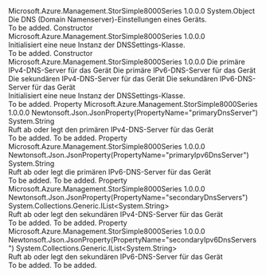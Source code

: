 <Type Name="DNSSettings" FullName="Microsoft.Azure.Management.StorSimple8000Series.Models.DNSSettings">
  <TypeSignature Language="C#" Value="public class DNSSettings" />
  <TypeSignature Language="ILAsm" Value=".class public auto ansi beforefieldinit DNSSettings extends System.Object" />
  <TypeSignature Language="DocId" Value="T:Microsoft.Azure.Management.StorSimple8000Series.Models.DNSSettings" />
  <TypeSignature Language="VB.NET" Value="Public Class DNSSettings" />
  <TypeSignature Language="F#" Value="type DNSSettings = class" />
  <AssemblyInfo>
    <AssemblyName>Microsoft.Azure.Management.StorSimple8000Series</AssemblyName>
    <AssemblyVersion>1.0.0.0</AssemblyVersion>
  </AssemblyInfo>
  <Base>
    <BaseTypeName>System.Object</BaseTypeName>
  </Base>
  <Interfaces />
  <Docs>
    <summary>
            Die DNS (Domain Namenserver)-Einstellungen eines Geräts.
            </summary>
    <remarks>To be added.</remarks>
  </Docs>
  <Members>
    <Member MemberName=".ctor">
      <MemberSignature Language="C#" Value="public DNSSettings ();" />
      <MemberSignature Language="ILAsm" Value=".method public hidebysig specialname rtspecialname instance void .ctor() cil managed" />
      <MemberSignature Language="DocId" Value="M:Microsoft.Azure.Management.StorSimple8000Series.Models.DNSSettings.#ctor" />
      <MemberSignature Language="VB.NET" Value="Public Sub New ()" />
      <MemberType>Constructor</MemberType>
      <AssemblyInfo>
        <AssemblyName>Microsoft.Azure.Management.StorSimple8000Series</AssemblyName>
        <AssemblyVersion>1.0.0.0</AssemblyVersion>
      </AssemblyInfo>
      <Parameters />
      <Docs>
        <summary>
            Initialisiert eine neue Instanz der DNSSettings-Klasse.
            </summary>
        <remarks>To be added.</remarks>
      </Docs>
    </Member>
    <Member MemberName=".ctor">
      <MemberSignature Language="C#" Value="public DNSSettings (string primaryDnsServer = null, string primaryIpv6DnsServer = null, System.Collections.Generic.IList&lt;string&gt; secondaryDnsServers = null, System.Collections.Generic.IList&lt;string&gt; secondaryIpv6DnsServers = null);" />
      <MemberSignature Language="ILAsm" Value=".method public hidebysig specialname rtspecialname instance void .ctor(string primaryDnsServer, string primaryIpv6DnsServer, class System.Collections.Generic.IList`1&lt;string&gt; secondaryDnsServers, class System.Collections.Generic.IList`1&lt;string&gt; secondaryIpv6DnsServers) cil managed" />
      <MemberSignature Language="DocId" Value="M:Microsoft.Azure.Management.StorSimple8000Series.Models.DNSSettings.#ctor(System.String,System.String,System.Collections.Generic.IList{System.String},System.Collections.Generic.IList{System.String})" />
      <MemberSignature Language="VB.NET" Value="Public Sub New (Optional primaryDnsServer As String = null, Optional primaryIpv6DnsServer As String = null, Optional secondaryDnsServers As IList(Of String) = null, Optional secondaryIpv6DnsServers As IList(Of String) = null)" />
      <MemberSignature Language="F#" Value="new Microsoft.Azure.Management.StorSimple8000Series.Models.DNSSettings : string * string * System.Collections.Generic.IList&lt;string&gt; * System.Collections.Generic.IList&lt;string&gt; -&gt; Microsoft.Azure.Management.StorSimple8000Series.Models.DNSSettings" Usage="new Microsoft.Azure.Management.StorSimple8000Series.Models.DNSSettings (primaryDnsServer, primaryIpv6DnsServer, secondaryDnsServers, secondaryIpv6DnsServers)" />
      <MemberType>Constructor</MemberType>
      <AssemblyInfo>
        <AssemblyName>Microsoft.Azure.Management.StorSimple8000Series</AssemblyName>
        <AssemblyVersion>1.0.0.0</AssemblyVersion>
      </AssemblyInfo>
      <Parameters>
        <Parameter Name="primaryDnsServer" Type="System.String" />
        <Parameter Name="primaryIpv6DnsServer" Type="System.String" />
        <Parameter Name="secondaryDnsServers" Type="System.Collections.Generic.IList&lt;System.String&gt;" />
        <Parameter Name="secondaryIpv6DnsServers" Type="System.Collections.Generic.IList&lt;System.String&gt;" />
      </Parameters>
      <Docs>
        <param name="primaryDnsServer">Die primäre IPv4-DNS-Server für das Gerät</param>
        <param name="primaryIpv6DnsServer">Die primäre IPv6-DNS-Server für das Gerät</param>
        <param name="secondaryDnsServers">Die sekundären IPv4-DNS-Server für das Gerät</param>
        <param name="secondaryIpv6DnsServers">Die sekundären IPv6-DNS-Server für das Gerät</param>
        <summary>
            Initialisiert eine neue Instanz der DNSSettings-Klasse.
            </summary>
        <remarks>To be added.</remarks>
      </Docs>
    </Member>
    <Member MemberName="PrimaryDnsServer">
      <MemberSignature Language="C#" Value="public string PrimaryDnsServer { get; set; }" />
      <MemberSignature Language="ILAsm" Value=".property instance string PrimaryDnsServer" />
      <MemberSignature Language="DocId" Value="P:Microsoft.Azure.Management.StorSimple8000Series.Models.DNSSettings.PrimaryDnsServer" />
      <MemberSignature Language="VB.NET" Value="Public Property PrimaryDnsServer As String" />
      <MemberSignature Language="F#" Value="member this.PrimaryDnsServer : string with get, set" Usage="Microsoft.Azure.Management.StorSimple8000Series.Models.DNSSettings.PrimaryDnsServer" />
      <MemberType>Property</MemberType>
      <AssemblyInfo>
        <AssemblyName>Microsoft.Azure.Management.StorSimple8000Series</AssemblyName>
        <AssemblyVersion>1.0.0.0</AssemblyVersion>
      </AssemblyInfo>
      <Attributes>
        <Attribute>
          <AttributeName>Newtonsoft.Json.JsonProperty(PropertyName="primaryDnsServer")</AttributeName>
        </Attribute>
      </Attributes>
      <ReturnValue>
        <ReturnType>System.String</ReturnType>
      </ReturnValue>
      <Docs>
        <summary>
            Ruft ab oder legt den primären IPv4-DNS-Server für das Gerät
            </summary>
        <value>To be added.</value>
        <remarks>To be added.</remarks>
      </Docs>
    </Member>
    <Member MemberName="PrimaryIpv6DnsServer">
      <MemberSignature Language="C#" Value="public string PrimaryIpv6DnsServer { get; set; }" />
      <MemberSignature Language="ILAsm" Value=".property instance string PrimaryIpv6DnsServer" />
      <MemberSignature Language="DocId" Value="P:Microsoft.Azure.Management.StorSimple8000Series.Models.DNSSettings.PrimaryIpv6DnsServer" />
      <MemberSignature Language="VB.NET" Value="Public Property PrimaryIpv6DnsServer As String" />
      <MemberSignature Language="F#" Value="member this.PrimaryIpv6DnsServer : string with get, set" Usage="Microsoft.Azure.Management.StorSimple8000Series.Models.DNSSettings.PrimaryIpv6DnsServer" />
      <MemberType>Property</MemberType>
      <AssemblyInfo>
        <AssemblyName>Microsoft.Azure.Management.StorSimple8000Series</AssemblyName>
        <AssemblyVersion>1.0.0.0</AssemblyVersion>
      </AssemblyInfo>
      <Attributes>
        <Attribute>
          <AttributeName>Newtonsoft.Json.JsonProperty(PropertyName="primaryIpv6DnsServer")</AttributeName>
        </Attribute>
      </Attributes>
      <ReturnValue>
        <ReturnType>System.String</ReturnType>
      </ReturnValue>
      <Docs>
        <summary>
            Ruft ab oder legt die primären IPv6-DNS-Server für das Gerät
            </summary>
        <value>To be added.</value>
        <remarks>To be added.</remarks>
      </Docs>
    </Member>
    <Member MemberName="SecondaryDnsServers">
      <MemberSignature Language="C#" Value="public System.Collections.Generic.IList&lt;string&gt; SecondaryDnsServers { get; set; }" />
      <MemberSignature Language="ILAsm" Value=".property instance class System.Collections.Generic.IList`1&lt;string&gt; SecondaryDnsServers" />
      <MemberSignature Language="DocId" Value="P:Microsoft.Azure.Management.StorSimple8000Series.Models.DNSSettings.SecondaryDnsServers" />
      <MemberSignature Language="VB.NET" Value="Public Property SecondaryDnsServers As IList(Of String)" />
      <MemberSignature Language="F#" Value="member this.SecondaryDnsServers : System.Collections.Generic.IList&lt;string&gt; with get, set" Usage="Microsoft.Azure.Management.StorSimple8000Series.Models.DNSSettings.SecondaryDnsServers" />
      <MemberType>Property</MemberType>
      <AssemblyInfo>
        <AssemblyName>Microsoft.Azure.Management.StorSimple8000Series</AssemblyName>
        <AssemblyVersion>1.0.0.0</AssemblyVersion>
      </AssemblyInfo>
      <Attributes>
        <Attribute>
          <AttributeName>Newtonsoft.Json.JsonProperty(PropertyName="secondaryDnsServers")</AttributeName>
        </Attribute>
      </Attributes>
      <ReturnValue>
        <ReturnType>System.Collections.Generic.IList&lt;System.String&gt;</ReturnType>
      </ReturnValue>
      <Docs>
        <summary>
            Ruft ab oder legt den sekundären IPv4-DNS-Server für das Gerät
            </summary>
        <value>To be added.</value>
        <remarks>To be added.</remarks>
      </Docs>
    </Member>
    <Member MemberName="SecondaryIpv6DnsServers">
      <MemberSignature Language="C#" Value="public System.Collections.Generic.IList&lt;string&gt; SecondaryIpv6DnsServers { get; set; }" />
      <MemberSignature Language="ILAsm" Value=".property instance class System.Collections.Generic.IList`1&lt;string&gt; SecondaryIpv6DnsServers" />
      <MemberSignature Language="DocId" Value="P:Microsoft.Azure.Management.StorSimple8000Series.Models.DNSSettings.SecondaryIpv6DnsServers" />
      <MemberSignature Language="VB.NET" Value="Public Property SecondaryIpv6DnsServers As IList(Of String)" />
      <MemberSignature Language="F#" Value="member this.SecondaryIpv6DnsServers : System.Collections.Generic.IList&lt;string&gt; with get, set" Usage="Microsoft.Azure.Management.StorSimple8000Series.Models.DNSSettings.SecondaryIpv6DnsServers" />
      <MemberType>Property</MemberType>
      <AssemblyInfo>
        <AssemblyName>Microsoft.Azure.Management.StorSimple8000Series</AssemblyName>
        <AssemblyVersion>1.0.0.0</AssemblyVersion>
      </AssemblyInfo>
      <Attributes>
        <Attribute>
          <AttributeName>Newtonsoft.Json.JsonProperty(PropertyName="secondaryIpv6DnsServers")</AttributeName>
        </Attribute>
      </Attributes>
      <ReturnValue>
        <ReturnType>System.Collections.Generic.IList&lt;System.String&gt;</ReturnType>
      </ReturnValue>
      <Docs>
        <summary>
            Ruft ab oder legt den sekundären IPv6-DNS-Server für das Gerät
            </summary>
        <value>To be added.</value>
        <remarks>To be added.</remarks>
      </Docs>
    </Member>
  </Members>
</Type>
